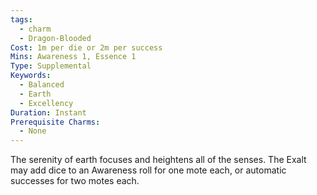 ```yaml
---
tags:
  - charm
  - Dragon-Blooded
Cost: 1m per die or 2m per success
Mins: Awareness 1, Essence 1
Type: Supplemental
Keywords:
  - Balanced
  - Earth
  - Excellency
Duration: Instant
Prerequisite Charms:
  - None
---
```

The serenity of earth focuses and heightens all of the senses. The Exalt may add dice to an Awareness roll for one mote each, or automatic successes for two motes each.